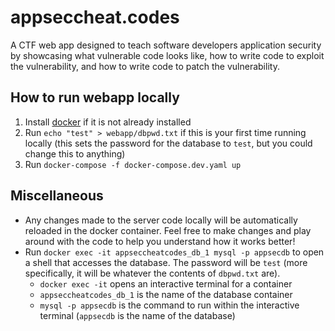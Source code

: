 # appseccheat.codes
A CTF web app designed to teach software developers application security by showcasing what vulnerable code looks like, how to write code to exploit the vulnerability, and how to write code to patch the vulnerability.

## How to run webapp locally
1. Install [docker](https://docs.docker.com/get-docker/) if it is not already installed
1. Run `echo "test" > webapp/dbpwd.txt` if this is your first time running locally (this sets the password for the database to `test`, but you could change this to anything)
1. Run `docker-compose -f docker-compose.dev.yaml up`

## Miscellaneous
* Any changes made to the server code locally will be automatically reloaded in the docker container. Feel free to make changes and play around with the code to help you understand how it works better!
* Run `docker exec -it appseccheatcodes_db_1 mysql -p appsecdb` to open a shell that accesses the database. The password will be `test` (more specifically, it will be whatever the contents of `dbpwd.txt` are).
  * `docker exec -it` opens an interactive terminal for a container
  * `appseccheatcodes_db_1` is the name of the database container
  * `mysql -p appsecdb` is the command to run within the interactive terminal (`appsecdb` is the name of the database)
